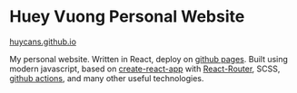 # Huey Vuong Personal Website

[huycans.github.io](https://huycans.github.io/)

My personal website. Written in React, deploy on [github pages](https://pages.github.com/). Built using modern javascript, based on [create-react-app](https://github.com/facebook/create-react-app) with [React-Router](https://reactrouter.com/), SCSS, [github actions](https://github.com/features/actions), and many other useful technologies.
